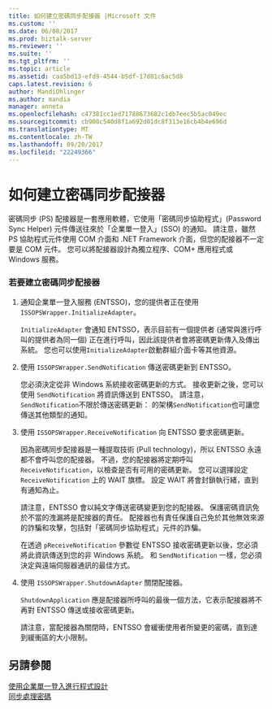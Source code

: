 ```yaml
---
title: 如何建立密碼同步配接器 |Microsoft 文件
ms.custom: ''
ms.date: 06/08/2017
ms.prod: biztalk-server
ms.reviewer: ''
ms.suite: ''
ms.tgt_pltfrm: ''
ms.topic: article
ms.assetid: caa5bd13-efd9-4544-b5df-17d01c6ac5d8
caps.latest.revision: 6
author: MandiOhlinger
ms.author: mandia
manager: anneta
ms.openlocfilehash: c47381cc1ed71788673602c1db7eec5b5ac049ec
ms.sourcegitcommit: cb908c540d8f1a692d01dc8f313e16cb4b4e696d
ms.translationtype: MT
ms.contentlocale: zh-TW
ms.lasthandoff: 09/20/2017
ms.locfileid: "22249366"
---
```

# <a name="how-to-create-a-password-sync-adapter"></a>如何建立密碼同步配接器
密碼同步 (PS) 配接器是一套應用軟體，它使用「密碼同步協助程式」(Password Sync Helper) 元件傳送往來於「企業單一登入」(SSO) 的通知。 請注意，雖然 PS 協助程式元件使用 COM 介面和 .NET Framework 介面，但您的配接器不一定要是 COM 元件。 您可以將配接器設計為獨立程序、COM+ 應用程式或 Windows 服務。  
  
### <a name="to-create-a-password-sync-adapter"></a>若要建立密碼同步配接器  
  
1.  通知企業單一登入服務 (ENTSSO)，您的提供者正在使用 `ISSOPSWrapper.InitializeAdapter`。  
  
     `InitializeAdapter` 會通知 ENTSSO，表示目前有一個提供者 (通常與進行呼叫的提供者為同一個) 正在進行呼叫，因此該提供者會將密碼更新傳入及傳出系統。 您也可以使用`InitializeAdapter`啟動群組介面卡等其他資源。  
  
2.  使用 `ISSOPSWrapper.SendNotification` 傳送密碼更新到 ENTSSO。  
  
     您必須決定從非 Windows 系統接收密碼更新的方式。 接收更新之後，您可以使用 `SendNotification` 將資訊傳送到 ENTSSO。 請注意，`SendNotification`不限於傳送密碼更新： 的架構`SendNotification`也可讓您傳送其他類型的通知。  
  
3.  使用 `ISSOPSWrapper.ReceiveNotification` 向 ENTSSO 要求密碼更新。  
  
     因為密碼同步配接器是一種提取技術 (Pull technology)，所以 ENTSSO 永遠都不會呼叫您的配接器。 不過，您的配接器將定期呼叫 `ReceiveNotification`，以檢查是否有可用的密碼更新。 您可以選擇設定 `ReceiveNotification` 上的 WAIT 旗標。 設定 WAIT 將會封鎖執行緒，直到有通知為止。  
  
     請注意，ENTSSO 會以純文字傳送密碼變更到您的配接器。 保護密碼資訊免於不當的洩漏將是配接器的責任。 配接器也有責任保護自己免於其他無效來源的詐騙和攻擊，包括對「密碼同步協助程式」元件的詐騙。  
  
     在透過 `pReceiveNotification` 參數從 ENTSSO 接收密碼更新以後，您必須將此資訊傳送到您的非 Windows 系統。 和 `SendNotification` 一樣，您必須決定與遠端伺服器通訊的最佳方式。  
  
4.  使用 `ISSOPSWrapper.ShutdownAdapter` 關閉配接器。  
  
     `ShutdownApplication` 應是配接器所呼叫的最後一個方法，它表示配接器將不再對 ENTSSO 傳送或接收密碼更新。  
  
     請注意，當配接器為關閉時，ENTSSO 會緩衝使用者所變更的密碼，直到達到緩衝區的大小限制。  
  
## <a name="see-also"></a>另請參閱  
 [使用企業單一登入進行程式設計](../core/programming-with-enterprise-single-sign-on.md)   
 [同步處理密碼](../core/synchronizing-passwords.md)